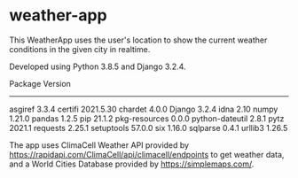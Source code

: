 # weather-app
This WeatherApp uses the user's location to show the current weather conditions in the given city in realtime.

Developed using Python 3.8.5 and Django 3.2.4.  

Package         Version
--------------- ---------
asgiref         3.3.4
certifi         2021.5.30
chardet         4.0.0
Django          3.2.4
idna            2.10
numpy           1.21.0
pandas          1.2.5
pip             21.1.2
pkg-resources   0.0.0
python-dateutil 2.8.1
pytz            2021.1
requests        2.25.1
setuptools      57.0.0
six             1.16.0
sqlparse        0.4.1
urllib3         1.26.5

The app uses ClimaCell Weather API provided by https://rapidapi.com/ClimaCell/api/climacell/endpoints to get weather data, and a World Cities Database provided by https://simplemaps.com/.
